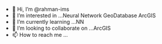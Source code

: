 - 👋 Hi, I’m @rahman-ims
- 👀 I’m interested in ...Neural Network GeoDatabase ArcGIS
- 🌱 I’m currently learning ...NN
- 💞️ I’m looking to collaborate on ...ArcGIS
- 📫 How to reach me ...

<!---
rahman-ims/rahman-ims is a ✨ special ✨ repository because its `README.md` (this file) appears on your GitHub profile.
You can click the Preview link to take a look at your changes.
--->
